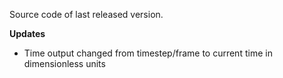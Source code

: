 Source code of last released version.

**Updates**
- Time output changed from timestep/frame to current time in dimensionless units
